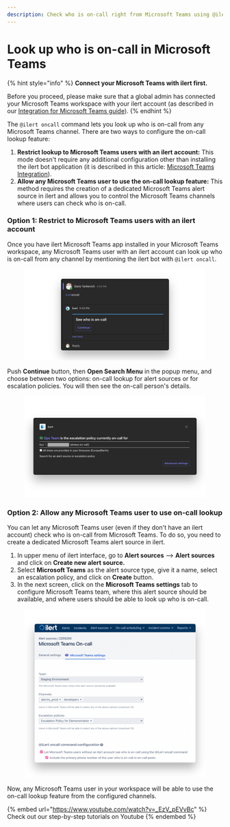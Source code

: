 ```yaml
---
description: Check who is on-call right from Microsoft Teams using @ilert oncall command.
---
```


# Look up who is on-call in Microsoft Teams

{% hint style="info" %}
**Connect your Microsoft Teams with ilert first.**

Before you proceed, please make sure that a global admin has connected your Microsoft Teams workspace with your ilert account (as described in our [Integration for Microsoft Teams guide](https://docs.ilert.com/chatops/microsoft-teams/chat#install-the-ilert-bot-application)).
{% endhint %}

The `@ilert oncall` command lets you look up who is on-call from any Microsoft Teams channel. There are two ways to configure the on-call lookup feature:

1. **Restrict lookup to Microsoft Teams users with an ilert account:** This mode doesn't require any additional configuration other than installing the ilert bot application (it is described in this article: [Microsoft Teams Integration](https://docs.ilert.com/chatops/microsoft-teams/chat)).
2. **Allow any Microsoft Teams user to use the on-call lookup feature:** This method requires the creation of a dedicated Microsoft Teams alert source in ilert and allows you to control the Microsoft Teams channels where users can check who is on-call.

### Option 1: Restrict to Microsoft Teams users with an ilert account

Once you have ilert Microsoft Teams app installed in your Microsoft Teams workspace, any Microsoft Teams user with an ilert account can look up who is on-call from any channel by mentioning the ilert bot with `@ilert oncall`.

<figure><img src="../../.gitbook/assets/01 ms teams oncall (1).png" alt=""><figcaption></figcaption></figure>

Push **Continue** button, then **Open Search Menu** in the popup menu, and choose between two options: on-call lookup for alert sources or for escalation policies. You will then see the on-call person's details.

<figure><img src="../../.gitbook/assets/02 ms teams oncall.png" alt=""><figcaption></figcaption></figure>

### Option 2: Allow any Microsoft Teams user to use on-call lookup

You can let any Microsoft Teams user (even if they don't have an ilert account) check who is on-call from Microsoft Teams. To do so, you need to create a dedicated Microsoft Teams alert source in ilert.

1. In upper menu of ilert interface, go to **Alert sources** --> **Alert sources** and click on **Create new alert source.**
2. Select **Microsoft Teams** as the alert source type, give it a name, select an escalation policy, and click on **Create** button.
3. In the next screen, click on the **Microsoft Teams settings** tab to configure Microsoft Teams team, where this alert source should be available, and where users should be able to look up who is on-call.

<figure><img src="../../.gitbook/assets/03 ms teams oncall.png" alt=""><figcaption></figcaption></figure>

Now, any Microsoft Teams user in your workspace will be able to use the on-call lookup feature from the configured channels.&#x20;

{% embed url="https://www.youtube.com/watch?v=_EzV_pEVvBc" %}
Check out our step-by-step tutorials on Youtube
{% endembed %}
